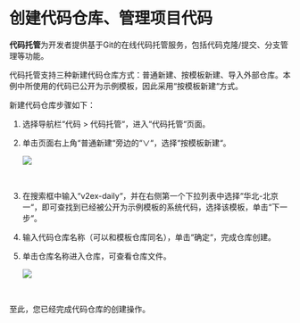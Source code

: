 # **创建代码仓库、管理项目代码**<a name="devcloud_qs_0703"></a>

**代码托管**为开发者提供基于Git的在线代码托管服务，包括代码克隆/提交、分支管理等功能。

代码托管支持三种新建代码仓库方式：普通新建、按模板新建、导入外部仓库。本例中所使用的代码已公开为示例模板，因此采用“按模板新建“方式。

新建代码仓库步骤如下：

1.  选择导航栏“代码  \>  代码托管“，进入“代码托管“页面。
2.  单击页面右上角“普通新建“旁边的“∨“，选择“按模板新建“。

    ![](figures/按模板新建代码仓库.png)

      

3.  在搜索框中输入“v2ex-daily“，并在右侧第一个下拉列表中选择“华北-北京一“，即可查找到已经被公开为示例模板的系统代码，选择该模板，单击“下一步“。
4.  输入代码仓库名称（可以和模板仓库同名），单击“确定“，完成仓库创建。
5.  单击仓库名称进入仓库，可查看仓库文件。

    ![](figures/Android-代码仓库.png)

      


至此，您已经完成代码仓库的创建操作。

  

